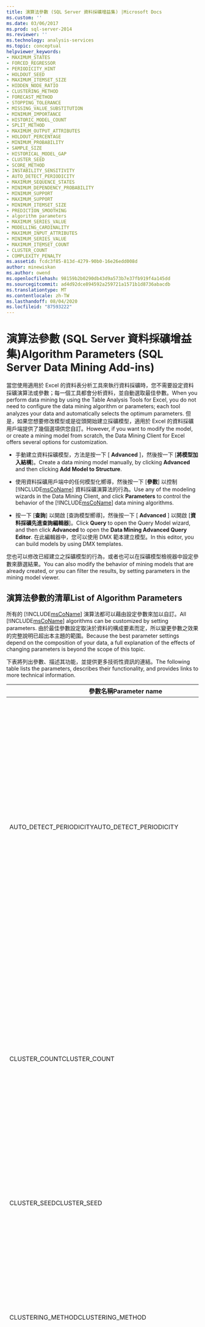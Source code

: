 ```yaml
---
title: 演算法參數 (SQL Server 資料採礦增益集) |Microsoft Docs
ms.custom: ''
ms.date: 03/06/2017
ms.prod: sql-server-2014
ms.reviewer: ''
ms.technology: analysis-services
ms.topic: conceptual
helpviewer_keywords:
- MAXIMUM_STATES
- FORCED_REGRESSOR
- PERIODICITY_HINT
- HOLDOUT_SEED
- MAXIMUM_ITEMSET_SIZE
- HIDDEN_NODE_RATIO
- CLUSTERING_METHOD
- FORECAST_METHOD
- STOPPING_TOLERANCE
- MISSING_VALUE_SUBSTITUTION
- MINIMUM_IMPORTANCE
- HISTORIC_MODEL_COUNT
- SPLIT_METHOD
- MAXIMUM_OUTPUT_ATTRIBUTES
- HOLDOUT_PERCENTAGE
- MINIMUM_PROBABILITY
- SAMPLE_SIZE
- HISTORICAL_MODEL_GAP
- CLUSTER_SEED
- SCORE_METHOD
- INSTABILITY_SENSITIVITY
- AUTO_DETECT_PERIODICITY
- MAXIMUM_SEQUENCE_STATES
- MINIMUM_DEPENDENCY_PROBABILITY
- MINIMUM_SUPPORT
- MAXIMUM_SUPPORT
- MINIMUM_ITEMSET_SIZE
- PREDICTION_SMOOTHING
- algorithm parameters
- MAXIMUM_SERIES_VALUE
- MODELLING_CARDINALITY
- MAXIMUM_INPUT_ATTRIBUTES
- MINIMUM_SERIES_VALUE
- MAXIMUM_ITEMSET_COUNT
- CLUSTER_COUNT
- COMPLEXITY_PENALTY
ms.assetid: fcdc3f85-813d-4279-90b0-16e26edd008d
author: minewiskan
ms.author: owend
ms.openlocfilehash: 98159b2b0290db43d9a573b7e37fb919f4a145dd
ms.sourcegitcommit: ad4d92dce894592a259721a1571b1d8736abacdb
ms.translationtype: MT
ms.contentlocale: zh-TW
ms.lasthandoff: 08/04/2020
ms.locfileid: "87593222"
---
```

# <a name="algorithm-parameters-sql-server-data-mining-add-ins"></a><span data-ttu-id="e6b96-102">演算法參數 (SQL Server 資料採礦增益集)</span><span class="sxs-lookup"><span data-stu-id="e6b96-102">Algorithm Parameters (SQL Server Data Mining Add-ins)</span></span>
  <span data-ttu-id="e6b96-103">當您使用適用於 Excel 的資料表分析工具來執行資料採礦時，您不需要設定資料採礦演算法或參數；每一個工具都會分析資料，並自動選取最佳參數。</span><span class="sxs-lookup"><span data-stu-id="e6b96-103">When you perform data mining by using the Table Analysis Tools for Excel, you do not need to configure the data mining algorithm or parameters; each tool analyzes your data and automatically selects the optimum parameters.</span></span> <span data-ttu-id="e6b96-104">但是，如果您想要修改模型或是從頭開始建立採礦模型，適用於 Excel 的資料採礦用戶端提供了幾個選項供您自訂。</span><span class="sxs-lookup"><span data-stu-id="e6b96-104">However, if you want to modify the model, or create a mining model from scratch, the Data Mining Client for Excel offers several options for customization.</span></span>  
  
-   <span data-ttu-id="e6b96-105">手動建立資料採礦模型，方法是按一下 [ **Advanced** ]，然後按一下 [**將模型加入結構**]。</span><span class="sxs-lookup"><span data-stu-id="e6b96-105">Create a data mining model manually, by clicking **Advanced** and then clicking **Add Model to Structure**.</span></span>  
  
-   <span data-ttu-id="e6b96-106">使用資料採礦用戶端中的任何模型化嚮導，然後按一下 [**參數**] 以控制 [!INCLUDE[msCoName](../includes/msconame-md.md)] 資料採礦演算法的行為。</span><span class="sxs-lookup"><span data-stu-id="e6b96-106">Use any of the modeling wizards in the Data Mining Client, and click **Parameters** to control the behavior of the [!INCLUDE[msCoName](../includes/msconame-md.md)] data mining algorithms.</span></span>  
  
-   <span data-ttu-id="e6b96-107">按一下 [**查詢**] 以開啟 [查詢模型嚮導]，然後按一下 [ **Advanced** ] 以開啟 [**資料採礦先進查詢編輯器**]。</span><span class="sxs-lookup"><span data-stu-id="e6b96-107">Click **Query** to open the Query Model wizard, and then click **Advanced** to open the **Data Mining Advanced Query Editor**.</span></span> <span data-ttu-id="e6b96-108">在此編輯器中，您可以使用 DMX 範本建立模型。</span><span class="sxs-lookup"><span data-stu-id="e6b96-108">In this editor, you can build models by using DMX templates.</span></span>  
  
 <span data-ttu-id="e6b96-109">您也可以修改已經建立之採礦模型的行為，或者也可以在採礦模型檢視器中設定參數來篩選結果。</span><span class="sxs-lookup"><span data-stu-id="e6b96-109">You can also modify the behavior of mining models that are already created, or you can filter the results, by setting parameters in the mining model viewer.</span></span>  
  
## <a name="list-of-algorithm-parameters"></a><span data-ttu-id="e6b96-110">演算法參數的清單</span><span class="sxs-lookup"><span data-stu-id="e6b96-110">List of Algorithm Parameters</span></span>  
 <span data-ttu-id="e6b96-111">所有的 [!INCLUDE[msCoName](../includes/msconame-md.md)] 演算法都可以藉由設定參數來加以自訂。</span><span class="sxs-lookup"><span data-stu-id="e6b96-111">All [!INCLUDE[msCoName](../includes/msconame-md.md)] algorithms can be customized by setting parameters.</span></span> <span data-ttu-id="e6b96-112">由於最佳參數設定取決於資料的構成要素而定，所以變更參數之效果的完整說明已超出本主題的範圍。</span><span class="sxs-lookup"><span data-stu-id="e6b96-112">Because the best parameter settings depend on the composition of your data, a full explanation of the effects of changing parameters is beyond the scope of this topic.</span></span>  
  
 <span data-ttu-id="e6b96-113">下表將列出參數、描述其功能，並提供更多技術性資訊的連結。</span><span class="sxs-lookup"><span data-stu-id="e6b96-113">The following table lists the parameters, describes their functionality, and provides links to more technical information.</span></span>  
  
|<span data-ttu-id="e6b96-114">參數名稱</span><span class="sxs-lookup"><span data-stu-id="e6b96-114">Parameter name</span></span>|<span data-ttu-id="e6b96-115">使用於</span><span class="sxs-lookup"><span data-stu-id="e6b96-115">Used in</span></span>|<span data-ttu-id="e6b96-116">描述</span><span class="sxs-lookup"><span data-stu-id="e6b96-116">Description</span></span>|  
|--------------------|-------------|-----------------|  
|<span data-ttu-id="e6b96-117">AUTO_DETECT_PERIODICITY</span><span class="sxs-lookup"><span data-stu-id="e6b96-117">AUTO_DETECT_PERIODICITY</span></span>|<span data-ttu-id="e6b96-118">Microsoft 時間序列演算法</span><span class="sxs-lookup"><span data-stu-id="e6b96-118">Microsoft Time Series Algorithm</span></span>|<span data-ttu-id="e6b96-119">指定 0 和 1 之間的數值，用來偵測週期性。</span><span class="sxs-lookup"><span data-stu-id="e6b96-119">Specifies a numeric value between 0 and 1 that is used to detect periodicity.</span></span> <span data-ttu-id="e6b96-120">將這個值設定為愈接近 1，就會探索更多接近週期性的模式，並自動產生週期性提示。</span><span class="sxs-lookup"><span data-stu-id="e6b96-120">Setting this value closer to 1 favors the discovery of many near-periodic patterns and the automatic generation of periodicity hints.</span></span> <span data-ttu-id="e6b96-121">處理大量週期性提示時，可能會造成更長的模型定型時間及更精確的模型。</span><span class="sxs-lookup"><span data-stu-id="e6b96-121">Dealing with many periodicity hints will likely lead to significantly longer model training times and more accurate models.</span></span> <span data-ttu-id="e6b96-122">如果將此值設定為愈接近 0，則只會偵測到週期性很強的資料。</span><span class="sxs-lookup"><span data-stu-id="e6b96-122">If the value is closer to 0, periodicity is detected only for strongly periodic data.</span></span><br /><br /> <span data-ttu-id="e6b96-123">預設值為 0.6。</span><span class="sxs-lookup"><span data-stu-id="e6b96-123">The default is 0.6.</span></span>|  
|<span data-ttu-id="e6b96-124">CLUSTER_COUNT</span><span class="sxs-lookup"><span data-stu-id="e6b96-124">CLUSTER_COUNT</span></span>|<span data-ttu-id="e6b96-125">Microsoft 群集演算法</span><span class="sxs-lookup"><span data-stu-id="e6b96-125">Microsoft Clustering Algorithm</span></span><br /><br /> <span data-ttu-id="e6b96-126">Microsoft 時序叢集演算法</span><span class="sxs-lookup"><span data-stu-id="e6b96-126">Microsoft Sequence Clustering Algorithm</span></span>|<span data-ttu-id="e6b96-127">指定演算法要建立的大約群集數目。</span><span class="sxs-lookup"><span data-stu-id="e6b96-127">Specifies the approximate number of clusters to be built by the algorithm.</span></span> <span data-ttu-id="e6b96-128">如果無法從資料建立大約群集數目，則演算法會盡可能建立最多的群集。</span><span class="sxs-lookup"><span data-stu-id="e6b96-128">If the approximate number of clusters cannot be built from the data, the algorithm builds as many clusters as possible.</span></span> <span data-ttu-id="e6b96-129">將 CLUSTER_COUNT 設定為 0 會造成演算法使用啟發式決定，對於建立的群集數做出最好的決定。</span><span class="sxs-lookup"><span data-stu-id="e6b96-129">Setting the CLUSTER_COUNT to 0 causes the algorithm to use heuristics to best determine the number of clusters to build.</span></span><br /><br /> <span data-ttu-id="e6b96-130">預設值為 10。</span><span class="sxs-lookup"><span data-stu-id="e6b96-130">The default is 10.</span></span>|  
|<span data-ttu-id="e6b96-131">CLUSTER_SEED</span><span class="sxs-lookup"><span data-stu-id="e6b96-131">CLUSTER_SEED</span></span>|<span data-ttu-id="e6b96-132">Microsoft 群集演算法</span><span class="sxs-lookup"><span data-stu-id="e6b96-132">Microsoft Clustering Algorithm</span></span>|<span data-ttu-id="e6b96-133">指定在模型建立的初始階段，用於隨機產生群集的種子號碼。</span><span class="sxs-lookup"><span data-stu-id="e6b96-133">Specifies the seed number that is used to randomly generate clusters for the initial stage of model building.</span></span><br /><br /> <span data-ttu-id="e6b96-134">預設值是 0。</span><span class="sxs-lookup"><span data-stu-id="e6b96-134">The default is 0.</span></span>|  
|<span data-ttu-id="e6b96-135">CLUSTERING_METHOD</span><span class="sxs-lookup"><span data-stu-id="e6b96-135">CLUSTERING_METHOD</span></span>|<span data-ttu-id="e6b96-136">Microsoft 群集演算法</span><span class="sxs-lookup"><span data-stu-id="e6b96-136">Microsoft Clustering Algorithm</span></span>|<span data-ttu-id="e6b96-137">指定演算法要使用的群集方法。</span><span class="sxs-lookup"><span data-stu-id="e6b96-137">Specifies the clustering method for the algorithm to use.</span></span> <span data-ttu-id="e6b96-138">可用的群集方法有：可擴充的 EM (1)、不可擴充的 EM (2)、可擴充的 K-means (3) 和不可擴充的 K-means (4)。</span><span class="sxs-lookup"><span data-stu-id="e6b96-138">The following clustering methods are available: scalable EM (1), non-scalable EM (2), scalable K-Means (3), and non-scalable K-Means (4).</span></span><br /><br /> <span data-ttu-id="e6b96-139">預設值是 1。</span><span class="sxs-lookup"><span data-stu-id="e6b96-139">The default is 1.</span></span>|  
|<span data-ttu-id="e6b96-140">COMPLEXITY_PENALTY</span><span class="sxs-lookup"><span data-stu-id="e6b96-140">COMPLEXITY_PENALTY</span></span>|<span data-ttu-id="e6b96-141">Microsoft 決策樹演算法</span><span class="sxs-lookup"><span data-stu-id="e6b96-141">Microsoft Decision Trees Algorithm</span></span><br /><br /> <span data-ttu-id="e6b96-142">Microsoft 時間序列演算法</span><span class="sxs-lookup"><span data-stu-id="e6b96-142">Microsoft Time Series Algorithm</span></span>|<span data-ttu-id="e6b96-143">控制決策樹的成長。</span><span class="sxs-lookup"><span data-stu-id="e6b96-143">Controls the growth of the decision tree.</span></span> <span data-ttu-id="e6b96-144">低值會增加分岔數目，而高值會減少分岔數目。</span><span class="sxs-lookup"><span data-stu-id="e6b96-144">A low value increases the number of splits, and a high value decreases the number of splits.</span></span> <span data-ttu-id="e6b96-145">預設值是依據特定模型的屬性數目，如下列清單所述：</span><span class="sxs-lookup"><span data-stu-id="e6b96-145">The default value is based on the number of attributes for a particular model, as described in the following list:</span></span><br /><br /> <span data-ttu-id="e6b96-146">1 到 9 個屬性，預設值為 0.5。</span><span class="sxs-lookup"><span data-stu-id="e6b96-146">For 1 through 9 attributes, the default is 0.5.</span></span><br /><br /> <span data-ttu-id="e6b96-147">10 到 99 個屬性，預設值為 0.9。</span><span class="sxs-lookup"><span data-stu-id="e6b96-147">For 10 through 99 attributes, the default is 0.9.</span></span><br /><br /> <span data-ttu-id="e6b96-148">100 個以上的屬性，預設值為 0.99。</span><span class="sxs-lookup"><span data-stu-id="e6b96-148">For 100 or more attributes, the default is 0.99.</span></span><br /><br /> <span data-ttu-id="e6b96-149">注意：在時間序列模型中，這個參數只適用于使用 ARTxp 演算法或混合模型所建立的模型。</span><span class="sxs-lookup"><span data-stu-id="e6b96-149">Note: In time series models, this parameter applies only to models that are built by using the ARTxp algorithm, or to mixed models.</span></span>|  
|<span data-ttu-id="e6b96-150">FORCED_REGRESSOR</span><span class="sxs-lookup"><span data-stu-id="e6b96-150">FORCED_REGRESSOR</span></span>|<span data-ttu-id="e6b96-151">Microsoft 決策樹演算法</span><span class="sxs-lookup"><span data-stu-id="e6b96-151">Microsoft Decision Trees Algorithm</span></span><br /><br /> <span data-ttu-id="e6b96-152">Microsoft 線性迴歸演算法</span><span class="sxs-lookup"><span data-stu-id="e6b96-152">Microsoft Linear Regression Algorithm</span></span>|<span data-ttu-id="e6b96-153">強制演算法使用指定的資料行作為迴歸輸入變數，不考慮演算法計算出來之資料行的重要性。</span><span class="sxs-lookup"><span data-stu-id="e6b96-153">Forces the algorithm to use the indicated columns as regressors, regardless of the importance of the columns as calculated by the algorithm.</span></span><br /><br /> <span data-ttu-id="e6b96-154">注意：這個參數僅用於預測連續屬性的決策樹。</span><span class="sxs-lookup"><span data-stu-id="e6b96-154">Note: This parameter is only used for decision trees that are predicting a continuous attribute.</span></span> <span data-ttu-id="e6b96-155">根據定義，線性迴歸模型是一種特殊案例的決策樹，可預測持續的屬性。</span><span class="sxs-lookup"><span data-stu-id="e6b96-155">By definition, a linear regression model is a special case of decision trees that predicts continuous attributes.</span></span> <span data-ttu-id="e6b96-156">但是，任何決策樹模型都可以包含一個代表線性迴歸公式的節點。</span><span class="sxs-lookup"><span data-stu-id="e6b96-156">However, any decision tree model can contain a node that represents a linear regression formula.</span></span>|  
|<span data-ttu-id="e6b96-157">FORECAST_METHOD</span><span class="sxs-lookup"><span data-stu-id="e6b96-157">FORECAST_METHOD</span></span>|<span data-ttu-id="e6b96-158">Microsoft 時間序列演算法</span><span class="sxs-lookup"><span data-stu-id="e6b96-158">Microsoft Time Series Algorithm</span></span>|<span data-ttu-id="e6b96-159">指示是否應該使用 ARTxp 演算法、ARIMA 演算法或這兩者的組合來進行預測。</span><span class="sxs-lookup"><span data-stu-id="e6b96-159">Indicates whether predictions should be made using the ARTxp algorithm, the ARIMA algorithm, or a combination of both.</span></span><br /><br /> <span data-ttu-id="e6b96-160">預設值為 MIXED。</span><span class="sxs-lookup"><span data-stu-id="e6b96-160">The default is MIXED.</span></span>|  
|<span data-ttu-id="e6b96-161">HIDDEN_NODE_RATIO</span><span class="sxs-lookup"><span data-stu-id="e6b96-161">HIDDEN_NODE_RATIO</span></span>|<span data-ttu-id="e6b96-162">Microsoft Neural Network Algorithm</span><span class="sxs-lookup"><span data-stu-id="e6b96-162">Microsoft Neural Network Algorithm</span></span>|<span data-ttu-id="e6b96-163">指定隱藏神經與輸入和輸出神經的比例。</span><span class="sxs-lookup"><span data-stu-id="e6b96-163">Specifies the ratio of hidden neurons to input and output neurons.</span></span> <span data-ttu-id="e6b96-164">下列公式決定隱藏層中的初始神經數目：</span><span class="sxs-lookup"><span data-stu-id="e6b96-164">The following formula determines the initial number of neurons in the hidden layer:</span></span><br /><br /> <span data-ttu-id="e6b96-165">HIDDEN_NODE_RATIO \* SQRT(總輸入神經 \* 總輸出神經)</span><span class="sxs-lookup"><span data-stu-id="e6b96-165">HIDDEN_NODE_RATIO \* SQRT(Total input neurons \* Total output neurons)</span></span><br /><br /> <span data-ttu-id="e6b96-166">預設值為 4.0。</span><span class="sxs-lookup"><span data-stu-id="e6b96-166">The default value is 4.0.</span></span>|  
|<span data-ttu-id="e6b96-167">HISTORIC_MODEL_COUNT</span><span class="sxs-lookup"><span data-stu-id="e6b96-167">HISTORIC_MODEL_COUNT</span></span>|<span data-ttu-id="e6b96-168">Microsoft 時間序列演算法</span><span class="sxs-lookup"><span data-stu-id="e6b96-168">Microsoft Time Series Algorithm</span></span>|<span data-ttu-id="e6b96-169">指定要建立的記錄模型數目。</span><span class="sxs-lookup"><span data-stu-id="e6b96-169">Specifies the number of historic models that will be built.</span></span><br /><br /> <span data-ttu-id="e6b96-170">預設值是 1。</span><span class="sxs-lookup"><span data-stu-id="e6b96-170">The default is 1.</span></span>|  
|<span data-ttu-id="e6b96-171">HISTORICAL_MODEL_GAP</span><span class="sxs-lookup"><span data-stu-id="e6b96-171">HISTORICAL_MODEL_GAP</span></span>|<span data-ttu-id="e6b96-172">Microsoft 時間序列演算法</span><span class="sxs-lookup"><span data-stu-id="e6b96-172">Microsoft Time Series Algorithm</span></span>|<span data-ttu-id="e6b96-173">指定兩個連續記錄模型之間的時間延遲。</span><span class="sxs-lookup"><span data-stu-id="e6b96-173">Specifies the time lag between two consecutive historic models.</span></span> <span data-ttu-id="e6b96-174">例如，將此值設定為 g，會造成要建立記錄模型的資料，依 g、2\*g、3\*g 等等的間隔而遭到時間配量截斷。</span><span class="sxs-lookup"><span data-stu-id="e6b96-174">For example, setting this value to g causes historic models to be built for data that is truncated by time slices at intervals of g, 2\*g, 3\*g, and so on.</span></span><br /><br /> <span data-ttu-id="e6b96-175">預設值為 10。</span><span class="sxs-lookup"><span data-stu-id="e6b96-175">The default is 10.</span></span>|  
|<span data-ttu-id="e6b96-176">HOLDOUT_PERCENTAGE</span><span class="sxs-lookup"><span data-stu-id="e6b96-176">HOLDOUT_PERCENTAGE</span></span>|<span data-ttu-id="e6b96-177">Microsoft 羅吉斯迴歸演算法</span><span class="sxs-lookup"><span data-stu-id="e6b96-177">Microsoft Logistic Regression Algorithm</span></span><br /><br /> <span data-ttu-id="e6b96-178">Microsoft Neural Network Algorithm</span><span class="sxs-lookup"><span data-stu-id="e6b96-178">Microsoft Neural Network Algorithm</span></span>|<span data-ttu-id="e6b96-179">指定用來計算鑑效組錯誤之定型資料內的案例百分比，這可作為定型採礦模型時停止準則的一部分。</span><span class="sxs-lookup"><span data-stu-id="e6b96-179">Specifies the percentage of cases within the training data used to calculate the holdout error, which is used as part of the stopping criteria while training the mining model.</span></span><br /><br /> <span data-ttu-id="e6b96-180">預設值是 30。</span><span class="sxs-lookup"><span data-stu-id="e6b96-180">The default value is 30.</span></span><br /><br /> <span data-ttu-id="e6b96-181">注意：這個參數與套用到採礦結構的鑑效組百分比值不同。</span><span class="sxs-lookup"><span data-stu-id="e6b96-181">Note: This parameter is different from the holdout percentage value that applies to a mining structure.</span></span>|  
|<span data-ttu-id="e6b96-182">HOLDOUT_SEED</span><span class="sxs-lookup"><span data-stu-id="e6b96-182">HOLDOUT_SEED</span></span>|<span data-ttu-id="e6b96-183">Microsoft 羅吉斯迴歸演算法</span><span class="sxs-lookup"><span data-stu-id="e6b96-183">Microsoft Logistic Regression Algorithm</span></span><br /><br /> <span data-ttu-id="e6b96-184">Microsoft Neural Network Algorithm</span><span class="sxs-lookup"><span data-stu-id="e6b96-184">Microsoft Neural Network Algorithm</span></span>|<span data-ttu-id="e6b96-185">在演算法隨機決定鑑效組資料時，指定用來植入虛擬隨機產生器的數字。</span><span class="sxs-lookup"><span data-stu-id="e6b96-185">Specifies a number that is used to seed the pseudo-random generator when the algorithm randomly determines the holdout data.</span></span> <span data-ttu-id="e6b96-186">如果此參數設定為 0，此演算法會依據採礦模型的名稱產生種子，以保證在重新處理期間，模型內容保持不變。</span><span class="sxs-lookup"><span data-stu-id="e6b96-186">If this parameter is set to 0, the algorithm generates the seed based on the name of the mining model, to guarantee that the model content remains the same during reprocessing.</span></span><br /><br /> <span data-ttu-id="e6b96-187">預設值為 0。</span><span class="sxs-lookup"><span data-stu-id="e6b96-187">The default value is 0.</span></span><br /><br /> <span data-ttu-id="e6b96-188">注意：這個參數與套用到採礦結構的鑑效組種子值不同。</span><span class="sxs-lookup"><span data-stu-id="e6b96-188">Note: This parameter is different from the holdout seed value that applies to a mining structure.</span></span>|  
|<span data-ttu-id="e6b96-189">INSTABILITY_SENSITIVITY</span><span class="sxs-lookup"><span data-stu-id="e6b96-189">INSTABILITY_SENSITIVITY</span></span>|<span data-ttu-id="e6b96-190">Microsoft 時間序列演算法</span><span class="sxs-lookup"><span data-stu-id="e6b96-190">Microsoft Time Series Algorithm</span></span>|<span data-ttu-id="e6b96-191">控制預測變異數超過某個臨界值且 ARTxp 演算法隱藏預測的那個點。</span><span class="sxs-lookup"><span data-stu-id="e6b96-191">Controls the point at which prediction variance exceeds a certain threshold and the ARTxp algorithm suppresses predictions.</span></span> <span data-ttu-id="e6b96-192">預設值為 1。</span><span class="sxs-lookup"><span data-stu-id="e6b96-192">The default value is 1.</span></span><br /><br /> <span data-ttu-id="e6b96-193">注意：這個參數只適用于使用 ARTxp 演算法的混合模型或模型。</span><span class="sxs-lookup"><span data-stu-id="e6b96-193">Note: This parameter applies only to mixed models or models that use the ARTxp algorithm.</span></span>|  
|<span data-ttu-id="e6b96-194">MAXIMUM_INPUT_ATTRIBUTES</span><span class="sxs-lookup"><span data-stu-id="e6b96-194">MAXIMUM_INPUT_ATTRIBUTES</span></span>|<span data-ttu-id="e6b96-195">Microsoft 群集演算法</span><span class="sxs-lookup"><span data-stu-id="e6b96-195">Microsoft Clustering Algorithm</span></span><br /><br /> <span data-ttu-id="e6b96-196">Microsoft 決策樹演算法</span><span class="sxs-lookup"><span data-stu-id="e6b96-196">Microsoft Decision Trees Algorithm</span></span><br /><br /> <span data-ttu-id="e6b96-197">Microsoft 線性迴歸演算法</span><span class="sxs-lookup"><span data-stu-id="e6b96-197">Microsoft Linear Regression Algorithm</span></span><br /><br /> <span data-ttu-id="e6b96-198">Microsoft 貝氏機率分類演算法</span><span class="sxs-lookup"><span data-stu-id="e6b96-198">Microsoft Naïve Bayes Algorithm</span></span><br /><br /> <span data-ttu-id="e6b96-199">Microsoft Neural Network Algorithm</span><span class="sxs-lookup"><span data-stu-id="e6b96-199">Microsoft Neural Network Algorithm</span></span><br /><br /> <span data-ttu-id="e6b96-200">Microsoft 羅吉斯迴歸演算法</span><span class="sxs-lookup"><span data-stu-id="e6b96-200">Microsoft Logistic Regression Algorithm</span></span>|<span data-ttu-id="e6b96-201">定義演算法在叫用特徵選取之前，可以處理的輸入屬性數目。</span><span class="sxs-lookup"><span data-stu-id="e6b96-201">Defines the number of input attributes that the algorithm can handle before it invokes feature selection.</span></span> <span data-ttu-id="e6b96-202">將此值設定為 0 可關閉特徵選取。</span><span class="sxs-lookup"><span data-stu-id="e6b96-202">Set this value to 0 to turn off feature selection.</span></span><br /><br /> <span data-ttu-id="e6b96-203">預設值為 255。</span><span class="sxs-lookup"><span data-stu-id="e6b96-203">The default is 255.</span></span>|  
|<span data-ttu-id="e6b96-204">MAXIMUM_ITEMSET_COUNT</span><span class="sxs-lookup"><span data-stu-id="e6b96-204">MAXIMUM_ITEMSET_COUNT</span></span>|<span data-ttu-id="e6b96-205">Microsoft Association Algorithm</span><span class="sxs-lookup"><span data-stu-id="e6b96-205">Microsoft Association Algorithm</span></span>|<span data-ttu-id="e6b96-206">指定要產生的最大項目集數目。</span><span class="sxs-lookup"><span data-stu-id="e6b96-206">Specifies the maximum number of itemsets to produce.</span></span> <span data-ttu-id="e6b96-207">如果沒有指定數目，演算法會產生所有可能的項目集。</span><span class="sxs-lookup"><span data-stu-id="e6b96-207">If no number is specified, the algorithm generates all possible itemsets.</span></span><br /><br /> <span data-ttu-id="e6b96-208">預設值是 200000。</span><span class="sxs-lookup"><span data-stu-id="e6b96-208">The default is 200000.</span></span>|  
|<span data-ttu-id="e6b96-209">MAXIMUM_ITEMSET_SIZE</span><span class="sxs-lookup"><span data-stu-id="e6b96-209">MAXIMUM_ITEMSET_SIZE</span></span>|<span data-ttu-id="e6b96-210">Microsoft Association Algorithm</span><span class="sxs-lookup"><span data-stu-id="e6b96-210">Microsoft Association Algorithm</span></span>|<span data-ttu-id="e6b96-211">指定項目集內所允許的最大項目數。</span><span class="sxs-lookup"><span data-stu-id="e6b96-211">Specifies the maximum number of items that are allowed in an itemset.</span></span> <span data-ttu-id="e6b96-212">將此值設定為 0，即代表項目集沒有大小限制。</span><span class="sxs-lookup"><span data-stu-id="e6b96-212">Setting this value to 0 specifies that there is no limit to the size of the itemset.</span></span><br /><br /> <span data-ttu-id="e6b96-213">預設值為 3。</span><span class="sxs-lookup"><span data-stu-id="e6b96-213">The default is 3.</span></span>|  
|<span data-ttu-id="e6b96-214">MAXIMUM_OUTPUT_ATTRIBUTES</span><span class="sxs-lookup"><span data-stu-id="e6b96-214">MAXIMUM_OUTPUT_ATTRIBUTES</span></span>|<span data-ttu-id="e6b96-215">Microsoft 決策樹演算法</span><span class="sxs-lookup"><span data-stu-id="e6b96-215">Microsoft Decision Trees Algorithm</span></span><br /><br /> <span data-ttu-id="e6b96-216">Microsoft 線性迴歸演算法</span><span class="sxs-lookup"><span data-stu-id="e6b96-216">Microsoft Linear Regression Algorithm</span></span><br /><br /> <span data-ttu-id="e6b96-217">Microsoft 羅吉斯迴歸演算法</span><span class="sxs-lookup"><span data-stu-id="e6b96-217">Microsoft Logistic Regression Algorithm</span></span><br /><br /> <span data-ttu-id="e6b96-218">Microsoft 貝氏機率分類演算法</span><span class="sxs-lookup"><span data-stu-id="e6b96-218">Microsoft Naïve Bayes Algorithm</span></span><br /><br /> <span data-ttu-id="e6b96-219">Microsoft Neural Network Algorithm</span><span class="sxs-lookup"><span data-stu-id="e6b96-219">Microsoft Neural Network Algorithm</span></span>|<span data-ttu-id="e6b96-220">定義演算法在叫用特徵選取之前，可以處理的輸出屬性數目。</span><span class="sxs-lookup"><span data-stu-id="e6b96-220">Defines the number of output attributes that the algorithm can handle before it invokes feature selection.</span></span> <span data-ttu-id="e6b96-221">將此值設定為 0 可關閉特徵選取。</span><span class="sxs-lookup"><span data-stu-id="e6b96-221">Set this value to 0 to turn off feature selection.</span></span><br /><br /> <span data-ttu-id="e6b96-222">預設值為 255。</span><span class="sxs-lookup"><span data-stu-id="e6b96-222">The default is 255.</span></span>|  
|<span data-ttu-id="e6b96-223">MAXIMUM_SEQUENCE_STATES</span><span class="sxs-lookup"><span data-stu-id="e6b96-223">MAXIMUM_SEQUENCE_STATES</span></span>|<span data-ttu-id="e6b96-224">Microsoft 時序叢集演算法</span><span class="sxs-lookup"><span data-stu-id="e6b96-224">Microsoft Sequence Clustering Algorithm</span></span>|<span data-ttu-id="e6b96-225">指定一個順序可以具有的最大狀態數目。</span><span class="sxs-lookup"><span data-stu-id="e6b96-225">Specifies the maximum number of states that a sequence can have.</span></span> <span data-ttu-id="e6b96-226">將此值設定為大於 100 的數字，可能會導致演算法建立一個無法提供有用資訊的模型。</span><span class="sxs-lookup"><span data-stu-id="e6b96-226">Setting this value to a number greater than 100 may cause the algorithm to create a model that does not provide meaningful information.</span></span><br /><br /> <span data-ttu-id="e6b96-227">預設值為 64。</span><span class="sxs-lookup"><span data-stu-id="e6b96-227">The default is 64.</span></span>|  
|<span data-ttu-id="e6b96-228">MAXIMUM_SERIES_VALUE</span><span class="sxs-lookup"><span data-stu-id="e6b96-228">MAXIMUM_SERIES_VALUE</span></span>|<span data-ttu-id="e6b96-229">Microsoft 時間序列演算法</span><span class="sxs-lookup"><span data-stu-id="e6b96-229">Microsoft Time Series Algorithm</span></span>|<span data-ttu-id="e6b96-230">指定用於預測的最大值。</span><span class="sxs-lookup"><span data-stu-id="e6b96-230">Specifies the maximum value to use for predictions.</span></span> <span data-ttu-id="e6b96-231">這個參數會與 MINIMUM_SERIES_VALUE 一起使用，將預測限制為某個預期的範圍。</span><span class="sxs-lookup"><span data-stu-id="e6b96-231">This parameter is used, together with MINIMUM_SERIES_VALUE, to constrain the predictions to some expected range.</span></span> <span data-ttu-id="e6b96-232">例如，您可以指定任何一天的預期銷售數量絕對不能超過存貨產品數。</span><span class="sxs-lookup"><span data-stu-id="e6b96-232">For example, you can specify that the predicted sales quantity for any day should never exceed the number of products in inventory.</span></span>|  
|<span data-ttu-id="e6b96-233">MAXIMUM_STATES</span><span class="sxs-lookup"><span data-stu-id="e6b96-233">MAXIMUM_STATES</span></span>|<span data-ttu-id="e6b96-234">Microsoft 群集演算法</span><span class="sxs-lookup"><span data-stu-id="e6b96-234">Microsoft Clustering Algorithm</span></span><br /><br /> <span data-ttu-id="e6b96-235">Microsoft Neural Network Algorithm</span><span class="sxs-lookup"><span data-stu-id="e6b96-235">Microsoft Neural Network Algorithm</span></span><br /><br /> <span data-ttu-id="e6b96-236">Microsoft 時序叢集演算法</span><span class="sxs-lookup"><span data-stu-id="e6b96-236">Microsoft Sequence Clustering Algorithm</span></span>|<span data-ttu-id="e6b96-237">指定演算法所支援之屬性狀態的最大數目。</span><span class="sxs-lookup"><span data-stu-id="e6b96-237">Specifies the maximum number of attribute states that the algorithm supports.</span></span> <span data-ttu-id="e6b96-238">如果屬性具有的狀態數目大於狀態的最大數目，則演算法會使用屬性最常用的狀態，並忽略其餘的狀態。</span><span class="sxs-lookup"><span data-stu-id="e6b96-238">If the number of states that an attribute has is larger than the maximum number of states, the algorithm uses the attribute's most popular states and ignores the remaining states.</span></span><br /><br /> <span data-ttu-id="e6b96-239">預設值為 100。</span><span class="sxs-lookup"><span data-stu-id="e6b96-239">The default is 100.</span></span>|  
|<span data-ttu-id="e6b96-240">MAXIMUM_SUPPORT</span><span class="sxs-lookup"><span data-stu-id="e6b96-240">MAXIMUM_SUPPORT</span></span>|<span data-ttu-id="e6b96-241">Microsoft Association Algorithm</span><span class="sxs-lookup"><span data-stu-id="e6b96-241">Microsoft Association Algorithm</span></span>|<span data-ttu-id="e6b96-242">指定項目集可支援的最大案例數目。</span><span class="sxs-lookup"><span data-stu-id="e6b96-242">Specifies the maximum number of cases in which an itemset can have support.</span></span> <span data-ttu-id="e6b96-243">如果此值小於 1，則此值代表總案例數的百分比。</span><span class="sxs-lookup"><span data-stu-id="e6b96-243">If this value is less than 1, the value represents a percentage of the total cases.</span></span> <span data-ttu-id="e6b96-244">如果這個值大於 1，則這個值會代表可包含項目集的絕對案例數目。</span><span class="sxs-lookup"><span data-stu-id="e6b96-244">If this value is greater than 1, the value represents the absolute number of cases that can contain the itemset.</span></span><br /><br /> <span data-ttu-id="e6b96-245">預設值是 1。</span><span class="sxs-lookup"><span data-stu-id="e6b96-245">The default is 1.</span></span>|  
|<span data-ttu-id="e6b96-246">MINIMUM_IMPORTANCE</span><span class="sxs-lookup"><span data-stu-id="e6b96-246">MINIMUM_IMPORTANCE</span></span>|<span data-ttu-id="e6b96-247">Microsoft Association Algorithm</span><span class="sxs-lookup"><span data-stu-id="e6b96-247">Microsoft Association Algorithm</span></span>|<span data-ttu-id="e6b96-248">指定關聯規則的重要性臨界值。</span><span class="sxs-lookup"><span data-stu-id="e6b96-248">Specifies the importance threshold for association rules.</span></span> <span data-ttu-id="e6b96-249">重要性小於這個值的規則會被篩選掉。</span><span class="sxs-lookup"><span data-stu-id="e6b96-249">Rules with importance less than this value are filtered out.</span></span>|  
|<span data-ttu-id="e6b96-250">MINIMUM_ITEMSET_SIZE</span><span class="sxs-lookup"><span data-stu-id="e6b96-250">MINIMUM_ITEMSET_SIZE</span></span>|<span data-ttu-id="e6b96-251">Microsoft Association Algorithm</span><span class="sxs-lookup"><span data-stu-id="e6b96-251">Microsoft Association Algorithm</span></span>|<span data-ttu-id="e6b96-252">指定項目集內所允許的最小項目數目。</span><span class="sxs-lookup"><span data-stu-id="e6b96-252">Specifies the minimum number of items that are allowed in an itemset.</span></span><br /><br /> <span data-ttu-id="e6b96-253">預設值是 1。</span><span class="sxs-lookup"><span data-stu-id="e6b96-253">The default is 1.</span></span>|  
|<span data-ttu-id="e6b96-254">MINIMUM_DEPENDENCY_PROBABILITY</span><span class="sxs-lookup"><span data-stu-id="e6b96-254">MINIMUM_DEPENDENCY_PROBABILITY</span></span>|<span data-ttu-id="e6b96-255">Microsoft 貝氏機率分類演算法</span><span class="sxs-lookup"><span data-stu-id="e6b96-255">Microsoft Naïve Bayes Algorithm</span></span>|<span data-ttu-id="e6b96-256">指定介於輸入和輸出屬性之間的最小相依機率。</span><span class="sxs-lookup"><span data-stu-id="e6b96-256">Specifies the minimum dependency probability between input and output attributes.</span></span> <span data-ttu-id="e6b96-257">這個值會用來限制演算法所產生之內容的大小。</span><span class="sxs-lookup"><span data-stu-id="e6b96-257">This value is used to limit the size of the content that is generated by the algorithm.</span></span> <span data-ttu-id="e6b96-258">此屬性可設定為 0 到 1。</span><span class="sxs-lookup"><span data-stu-id="e6b96-258">This property can be set from 0 to 1.</span></span> <span data-ttu-id="e6b96-259">越大的值會減少模型內容中的屬性數目。</span><span class="sxs-lookup"><span data-stu-id="e6b96-259">Larger values reduce the number of attributes in the content of the model.</span></span><br /><br /> <span data-ttu-id="e6b96-260">預設值是 0.5。</span><span class="sxs-lookup"><span data-stu-id="e6b96-260">The default is 0.5.</span></span>|  
|<span data-ttu-id="e6b96-261">MINIMUM_PROBABILITY</span><span class="sxs-lookup"><span data-stu-id="e6b96-261">MINIMUM_PROBABILITY</span></span>|<span data-ttu-id="e6b96-262">Microsoft Association Algorithm</span><span class="sxs-lookup"><span data-stu-id="e6b96-262">Microsoft Association Algorithm</span></span>|<span data-ttu-id="e6b96-263">指定規則成立的最小機率。</span><span class="sxs-lookup"><span data-stu-id="e6b96-263">Specifies the minimum probability that a rule is true.</span></span> <span data-ttu-id="e6b96-264">例如，將此值設定為 0.5 會指定不產生機率小於 50% 的規則。</span><span class="sxs-lookup"><span data-stu-id="e6b96-264">For example, setting this value to 0.5 specifies that no rule with less than fifty percent probability is generated.</span></span><br /><br /> <span data-ttu-id="e6b96-265">預設值是 0.4。</span><span class="sxs-lookup"><span data-stu-id="e6b96-265">The default is 0.4.</span></span>|  
|<span data-ttu-id="e6b96-266">MINIMUM_SERIES_VALUE</span><span class="sxs-lookup"><span data-stu-id="e6b96-266">MINIMUM_SERIES_VALUE</span></span>|<span data-ttu-id="e6b96-267">Microsoft 時間序列演算法</span><span class="sxs-lookup"><span data-stu-id="e6b96-267">Microsoft Time Series Algorithm</span></span>|<span data-ttu-id="e6b96-268">指定任何時間序列預測的下限。</span><span class="sxs-lookup"><span data-stu-id="e6b96-268">Specifies the lower constraint for any time series prediction.</span></span> <span data-ttu-id="e6b96-269">預測值絕對不小於此限制。</span><span class="sxs-lookup"><span data-stu-id="e6b96-269">Predicted values will never be smaller than this constraint.</span></span>|  
|<span data-ttu-id="e6b96-270">MINIMUM_SUPPORT</span><span class="sxs-lookup"><span data-stu-id="e6b96-270">MINIMUM_SUPPORT</span></span>|<span data-ttu-id="e6b96-271">Microsoft Association Algorithm</span><span class="sxs-lookup"><span data-stu-id="e6b96-271">Microsoft Association Algorithm</span></span>|<span data-ttu-id="e6b96-272">指定演算法產生規則之前必須包含項目集的最小案例數目。</span><span class="sxs-lookup"><span data-stu-id="e6b96-272">Specifies the minimum number of cases that must contain the itemset before the algorithm generates a rule.</span></span> <span data-ttu-id="e6b96-273">將此值設定為小於 1，是以總案例數的百分比來指定最小案例數目。</span><span class="sxs-lookup"><span data-stu-id="e6b96-273">Setting this value to less than 1 specifies the minimum number of cases as a percentage of the total cases.</span></span> <span data-ttu-id="e6b96-274">將此值設定為大於 1 的整數，是以必須包含項目集的絕對案例數目來指定最小案例數目。</span><span class="sxs-lookup"><span data-stu-id="e6b96-274">Setting this value to a whole number greater than 1 specifies the minimum number of cases as the absolute number of cases that must contain the itemset.</span></span> <span data-ttu-id="e6b96-275">如果記憶體有限，演算法可增加此參數的值。</span><span class="sxs-lookup"><span data-stu-id="e6b96-275">The algorithm may increase the value of this parameter, if memory is limited.</span></span><br /><br /> <span data-ttu-id="e6b96-276">預設值是 0.03。</span><span class="sxs-lookup"><span data-stu-id="e6b96-276">The default is 0.03.</span></span>|  
|<span data-ttu-id="e6b96-277">MINIMUM_SUPPORT</span><span class="sxs-lookup"><span data-stu-id="e6b96-277">MINIMUM_SUPPORT</span></span>|<span data-ttu-id="e6b96-278">Microsoft 群集演算法</span><span class="sxs-lookup"><span data-stu-id="e6b96-278">Microsoft Clustering Algorithm</span></span>|<span data-ttu-id="e6b96-279">指定每一個群集中的最小案例數目。</span><span class="sxs-lookup"><span data-stu-id="e6b96-279">Specifies the minimum number of cases in each cluster.</span></span><br /><br /> <span data-ttu-id="e6b96-280">預設值是 1。</span><span class="sxs-lookup"><span data-stu-id="e6b96-280">The default is 1.</span></span>|  
|<span data-ttu-id="e6b96-281">MINIMUM_SUPPORT</span><span class="sxs-lookup"><span data-stu-id="e6b96-281">MINIMUM_SUPPORT</span></span>|<span data-ttu-id="e6b96-282">Microsoft 決策樹演算法</span><span class="sxs-lookup"><span data-stu-id="e6b96-282">Microsoft Decision Trees Algorithm</span></span>|<span data-ttu-id="e6b96-283">決定要在決策樹中產生分岔所需的最小分葉案例數目。</span><span class="sxs-lookup"><span data-stu-id="e6b96-283">Determines the minimum number of leaf cases that is required to generate a split in the decision tree.</span></span><br /><br /> <span data-ttu-id="e6b96-284">預設值為 10。</span><span class="sxs-lookup"><span data-stu-id="e6b96-284">The default is 10.</span></span>|  
|<span data-ttu-id="e6b96-285">MINIMUM_SUPPORT</span><span class="sxs-lookup"><span data-stu-id="e6b96-285">MINIMUM_SUPPORT</span></span>|<span data-ttu-id="e6b96-286">Microsoft 時序叢集演算法</span><span class="sxs-lookup"><span data-stu-id="e6b96-286">Microsoft Sequence Clustering Algorithm</span></span>|<span data-ttu-id="e6b96-287">指定每一個群集中的最小案例數目。</span><span class="sxs-lookup"><span data-stu-id="e6b96-287">Specifies the minimum number of cases in each cluster.</span></span><br /><br /> <span data-ttu-id="e6b96-288">預設值為 10。</span><span class="sxs-lookup"><span data-stu-id="e6b96-288">The default is 10.</span></span>|  
|<span data-ttu-id="e6b96-289">MINIMUM_SUPPORT</span><span class="sxs-lookup"><span data-stu-id="e6b96-289">MINIMUM_SUPPORT</span></span>|<span data-ttu-id="e6b96-290">Microsoft 時間序列演算法</span><span class="sxs-lookup"><span data-stu-id="e6b96-290">Microsoft Time Series Algorithm</span></span>|<span data-ttu-id="e6b96-291">指定要在每一個時間序列樹中產生分割所需之時間配量的最小數目。</span><span class="sxs-lookup"><span data-stu-id="e6b96-291">Specifies the minimum number of time slices that are required to generate a split in each time series tree.</span></span><br /><br /> <span data-ttu-id="e6b96-292">預設值為 10。</span><span class="sxs-lookup"><span data-stu-id="e6b96-292">The default is 10.</span></span>|  
|<span data-ttu-id="e6b96-293">MISSING_VALUE_SUBSTITUTION</span><span class="sxs-lookup"><span data-stu-id="e6b96-293">MISSING_VALUE_SUBSTITUTION</span></span>|<span data-ttu-id="e6b96-294">Microsoft 時間序列演算法</span><span class="sxs-lookup"><span data-stu-id="e6b96-294">Microsoft Time Series Algorithm</span></span>|<span data-ttu-id="e6b96-295">指定用來填滿記錄資料中之間距的方法。</span><span class="sxs-lookup"><span data-stu-id="e6b96-295">Specifies the method that is used to fill the gaps in historical data.</span></span> <span data-ttu-id="e6b96-296">依預設，資料中不允許有不規則的間距或不完全的邊緣。</span><span class="sxs-lookup"><span data-stu-id="e6b96-296">By default, irregular gaps or ragged edges in data are not allowed.</span></span> <span data-ttu-id="e6b96-297">下列方法可用來填滿不規則間距或邊緣：使用上一個值、使用平均值或使用特定數值常數。</span><span class="sxs-lookup"><span data-stu-id="e6b96-297">The following methods can be used to fill in irregular gaps or edges: use the previous value, use the mean value, or use a specific numeric constant.</span></span>|  
|<span data-ttu-id="e6b96-298">MODELLING_CARDINALITY</span><span class="sxs-lookup"><span data-stu-id="e6b96-298">MODELLING_CARDINALITY</span></span>|<span data-ttu-id="e6b96-299">Microsoft 群集演算法</span><span class="sxs-lookup"><span data-stu-id="e6b96-299">Microsoft Clustering Algorithm</span></span>|<span data-ttu-id="e6b96-300">指定在叢集處理期間建構的範例模型數目。</span><span class="sxs-lookup"><span data-stu-id="e6b96-300">Specifies the number of sample models that are constructed during the clustering process.</span></span><br /><br /> <span data-ttu-id="e6b96-301">預設值為 10。</span><span class="sxs-lookup"><span data-stu-id="e6b96-301">The default is 10.</span></span>|  
|<span data-ttu-id="e6b96-302">PERIODICITY_HINT</span><span class="sxs-lookup"><span data-stu-id="e6b96-302">PERIODICITY_HINT</span></span>|<span data-ttu-id="e6b96-303">Microsoft 時間序列演算法</span><span class="sxs-lookup"><span data-stu-id="e6b96-303">Microsoft Time Series Algorithm</span></span>|<span data-ttu-id="e6b96-304">提供演算法關於資料週期性的提示。</span><span class="sxs-lookup"><span data-stu-id="e6b96-304">Provides a hint to the algorithm as to the periodicity of the data.</span></span> <span data-ttu-id="e6b96-305">例如，若每年銷售不同，而且數列中的度量單位是月，則週期性是 12。</span><span class="sxs-lookup"><span data-stu-id="e6b96-305">For example, if sales vary by year, and the unit of measurement in the series is months, the periodicity is 12.</span></span> <span data-ttu-id="e6b96-306">此參數採用 {n [, n]} 的格式，其中 n 為任意正數。</span><span class="sxs-lookup"><span data-stu-id="e6b96-306">This parameter takes the format of {n [, n]}, where n is any positive number.</span></span> <span data-ttu-id="e6b96-307">方括號 [] 內的 n 是選擇性的，可以視需要而重複。</span><span class="sxs-lookup"><span data-stu-id="e6b96-307">The n within the brackets [] is optional and can be repeated as frequently as needed.</span></span><br /><br /> <span data-ttu-id="e6b96-308">預設為 {1}。</span><span class="sxs-lookup"><span data-stu-id="e6b96-308">The default is {1}.</span></span>|  
|<span data-ttu-id="e6b96-309">PREDICTION_SMOOTHING</span><span class="sxs-lookup"><span data-stu-id="e6b96-309">PREDICTION_SMOOTHING</span></span>|<span data-ttu-id="e6b96-310">Microsoft 時間序列演算法</span><span class="sxs-lookup"><span data-stu-id="e6b96-310">Microsoft Time Series Algorithm</span></span>|<span data-ttu-id="e6b96-311">控制 ARTXP 和 ARIMA 時間序列演算法的混合。</span><span class="sxs-lookup"><span data-stu-id="e6b96-311">Controls the blend of ARTXP and ARIMA time series algorithms.</span></span> <span data-ttu-id="e6b96-312">只有當 FORECAST_METHOD 參數設定為 MIXED 時，指定的值才有效。</span><span class="sxs-lookup"><span data-stu-id="e6b96-312">The specified value is only valid when the FORECAST_METHOD parameter is set to MIXED.</span></span> <span data-ttu-id="e6b96-313">必須介於 0 到 1 之間。</span><span class="sxs-lookup"><span data-stu-id="e6b96-313">Values must be between 0 and 1.</span></span> <span data-ttu-id="e6b96-314">如果值為 0，此模型只會使用 ARTXP。</span><span class="sxs-lookup"><span data-stu-id="e6b96-314">If the value is 0, the model uses only ARTXP.</span></span> <span data-ttu-id="e6b96-315">如果值為 1，模型只會使用 ARIMA。</span><span class="sxs-lookup"><span data-stu-id="e6b96-315">If the value is 1, the model uses only ARIMA.</span></span> <span data-ttu-id="e6b96-316">趨近於 0 的值將偏向於加權 ARTXP。</span><span class="sxs-lookup"><span data-stu-id="e6b96-316">A value closer to 0 is more heavily weighted to ARTXP.</span></span> <span data-ttu-id="e6b96-317">趨近於 1 的值將偏向於加權 ARIMA。</span><span class="sxs-lookup"><span data-stu-id="e6b96-317">A value closer to 1 is more heavily weighted to ARIMA.</span></span>|  
|<span data-ttu-id="e6b96-318">SAMPLE_SIZE</span><span class="sxs-lookup"><span data-stu-id="e6b96-318">SAMPLE_SIZE</span></span>|<span data-ttu-id="e6b96-319">Microsoft 群集演算法</span><span class="sxs-lookup"><span data-stu-id="e6b96-319">Microsoft Clustering Algorithm</span></span>|<span data-ttu-id="e6b96-320">指定如果 CLUSTERING_METHOD 參數設定為可擴充的其中一個群集方法時，演算法在每個行程上使用的案例數目。</span><span class="sxs-lookup"><span data-stu-id="e6b96-320">Specifies the number of cases that the algorithm uses on each pass if the CLUSTERING_METHOD parameter is set to one of the scalable clustering methods.</span></span> <span data-ttu-id="e6b96-321">將 SAMPLE_SIZE 參數設定為 0 會導致整個資料集群集在單一行程中。</span><span class="sxs-lookup"><span data-stu-id="e6b96-321">Setting the SAMPLE_SIZE parameter to 0 will cause the whole dataset to be clustered in a single pass.</span></span> <span data-ttu-id="e6b96-322">這樣會造成記憶體和效能的問題。</span><span class="sxs-lookup"><span data-stu-id="e6b96-322">This can cause memory and performance issues.</span></span><br /><br /> <span data-ttu-id="e6b96-323">預設值是 50000。</span><span class="sxs-lookup"><span data-stu-id="e6b96-323">The default is 50000.</span></span>|  
|<span data-ttu-id="e6b96-324">SAMPLE_SIZE</span><span class="sxs-lookup"><span data-stu-id="e6b96-324">SAMPLE_SIZE</span></span>|<span data-ttu-id="e6b96-325">Microsoft 羅吉斯迴歸演算法</span><span class="sxs-lookup"><span data-stu-id="e6b96-325">Microsoft Logistic Regression Algorithm</span></span><br /><br /> <span data-ttu-id="e6b96-326">Microsoft Neural Network Algorithm</span><span class="sxs-lookup"><span data-stu-id="e6b96-326">Microsoft Neural Network Algorithm</span></span>|<span data-ttu-id="e6b96-327">指定用來定型模型的案例數目。</span><span class="sxs-lookup"><span data-stu-id="e6b96-327">Specifies the number of cases to be used to train the model.</span></span> <span data-ttu-id="e6b96-328">此演算法提供者會使用此數字或不包括在鑑效組百分比 (由 HOLDOUT_PERCENTAGE 參數指定) 中的總案例數百分比，以較小者為準。</span><span class="sxs-lookup"><span data-stu-id="e6b96-328">The algorithm provider uses either this number or the percentage of total of cases that are not included in the holdout percentage as specified by the HOLDOUT_PERCENTAGE parameter, whichever value is smaller.</span></span><br /><br /> <span data-ttu-id="e6b96-329">換句話說，如果 HOLDOUT_PERCENTAGE 設定為 30，則演算法將使用此參數的值，或等於總案例數 70% 的值，以較小者為準。</span><span class="sxs-lookup"><span data-stu-id="e6b96-329">In other words, if HOLDOUT_PERCENTAGE is set to 30, the algorithm will use either the value of this parameter, or a value that is equal to 70 percent of the total number of cases, whichever is smaller.</span></span><br /><br /> <span data-ttu-id="e6b96-330">預設值為 10000。</span><span class="sxs-lookup"><span data-stu-id="e6b96-330">The default is 10000.</span></span>|  
|<span data-ttu-id="e6b96-331">SCORE_METHOD</span><span class="sxs-lookup"><span data-stu-id="e6b96-331">SCORE_METHOD</span></span>|<span data-ttu-id="e6b96-332">Microsoft 決策樹演算法</span><span class="sxs-lookup"><span data-stu-id="e6b96-332">Microsoft Decision Trees Algorithm</span></span>|<span data-ttu-id="e6b96-333">決定用來計算分岔準則的方法。</span><span class="sxs-lookup"><span data-stu-id="e6b96-333">Determines the method that is used to calculate the split score.</span></span> <span data-ttu-id="e6b96-334">可用的選項如下：(1) Entropy、(2) Bayesian with K2 Prior 或 (3) Bayesian Dirichlet Equivalent (BDE) Prior。</span><span class="sxs-lookup"><span data-stu-id="e6b96-334">The following options are available: (1) Entropy, (2) Bayesian with K2 Prior, or (3) Bayesian Dirichlet Equivalent (BDE) Prior.</span></span><br /><br /> <span data-ttu-id="e6b96-335">預設值為 3。</span><span class="sxs-lookup"><span data-stu-id="e6b96-335">The default is 3.</span></span>|  
|<span data-ttu-id="e6b96-336">SPLIT_METHOD</span><span class="sxs-lookup"><span data-stu-id="e6b96-336">SPLIT_METHOD</span></span>|<span data-ttu-id="e6b96-337">Microsoft 決策樹演算法</span><span class="sxs-lookup"><span data-stu-id="e6b96-337">Microsoft Decision Trees Algorithm</span></span>|<span data-ttu-id="e6b96-338">決定用來分岔節點的方法。</span><span class="sxs-lookup"><span data-stu-id="e6b96-338">Determines the method that is used to split the node.</span></span> <span data-ttu-id="e6b96-339">可用的選項如下：二元分岔 (1)、完整分岔 (2) 或根據演算法判斷 (3)。</span><span class="sxs-lookup"><span data-stu-id="e6b96-339">The following options are available: Binary (1), Complete (2), or Both (3).</span></span><br /><br /> <span data-ttu-id="e6b96-340">預設值為 3。</span><span class="sxs-lookup"><span data-stu-id="e6b96-340">The default is 3.</span></span>|  
|<span data-ttu-id="e6b96-341">STOPPING_TOLERANCE</span><span class="sxs-lookup"><span data-stu-id="e6b96-341">STOPPING_TOLERANCE</span></span>|<span data-ttu-id="e6b96-342">Microsoft 群集演算法技術參考</span><span class="sxs-lookup"><span data-stu-id="e6b96-342">Microsoft Clustering Algorithm Technical Reference</span></span>|<span data-ttu-id="e6b96-343">指定用來決定何時到達聚合以及演算法完成模型建立的值。</span><span class="sxs-lookup"><span data-stu-id="e6b96-343">Specifies the value that is used to determine when convergence is reached and the algorithm is finished building the model.</span></span> <span data-ttu-id="e6b96-344">當群集機率的整體變更小於 STOPPING_TOLERANCE 參數除以模型大小的比率時，就到達聚合。</span><span class="sxs-lookup"><span data-stu-id="e6b96-344">Convergence is reached when the overall change in cluster probabilities is less than the ratio of the STOPPING_TOLERANCE parameter divided by the size of the model.</span></span><br /><br /> <span data-ttu-id="e6b96-345">預設值為 10。</span><span class="sxs-lookup"><span data-stu-id="e6b96-345">The default is 10.</span></span>|  
  
### <a name="comments"></a><span data-ttu-id="e6b96-346">註解</span><span class="sxs-lookup"><span data-stu-id="e6b96-346">Comments</span></span>  
 <span data-ttu-id="e6b96-347">如需有關演算法的詳細資料，請參閱《SQL Server 線上叢書》。</span><span class="sxs-lookup"><span data-stu-id="e6b96-347">For additional detail about the algorithms, see SQL Server Books Online.</span></span>  
  
## <a name="see-also"></a><span data-ttu-id="e6b96-348">另請參閱</span><span class="sxs-lookup"><span data-stu-id="e6b96-348">See Also</span></span>  
 [<span data-ttu-id="e6b96-349">資料採礦演算法 &#40;SQL Server 資料採礦增益集&#41;</span><span class="sxs-lookup"><span data-stu-id="e6b96-349">Data Mining Algorithms &#40;SQL Server Data Mining Add-ins&#41;</span></span>](data-mining-algorithms-sql-server-data-mining-add-ins.md)  
  
  
